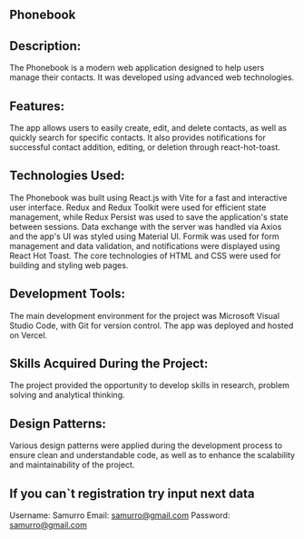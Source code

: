 ## Phonebook

## Description:

The Phonebook is a modern web application designed to help users manage their contacts. It was developed using advanced web technologies.

## Features:

The app allows users to easily create, edit, and delete contacts, as well as quickly search for specific contacts. It also provides notifications for successful contact addition, editing, or deletion through react-hot-toast.

## Technologies Used:

The Phonebook was built using React.js with Vite for a fast and interactive user interface. Redux and Redux Toolkit were used for efficient state management, while Redux Persist was used to save the application's state between sessions. Data exchange with the server was handled via Axios and the app's UI was styled using Material UI. Formik was used for form management and data validation, and notifications were displayed using React Hot Toast. The core technologies of HTML and CSS were used for building and styling web pages.

## Development Tools:

The main development environment for the project was Microsoft Visual Studio Code, with Git for version control. The app was deployed and hosted on Vercel.

## Skills Acquired During the Project:

The project provided the opportunity to develop skills in research, problem solving and analytical thinking.

## Design Patterns:

Various design patterns were applied during the development process to ensure clean and understandable code, as well as to enhance the scalability and maintainability of the project.

## If you can`t registration try input next data

Username: Samurro
Email: samurro@gmail.com
Password: samurro@gmail.com

